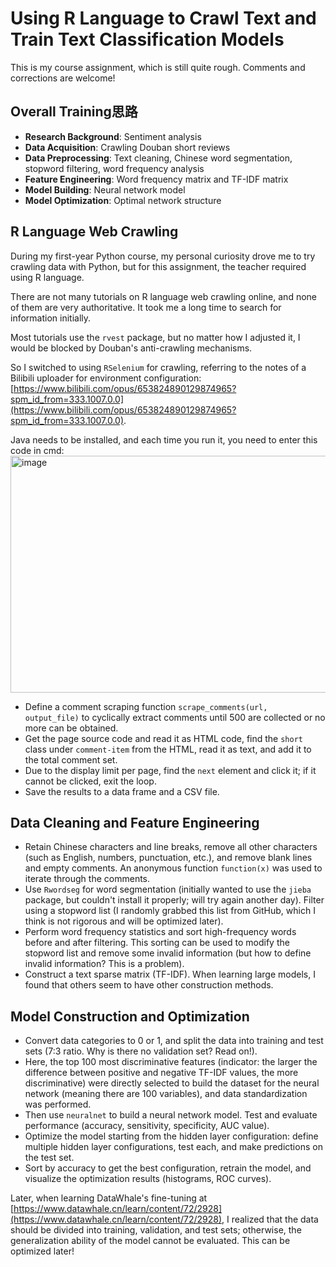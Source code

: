 # Using R Language to Crawl Text and Train Text Classification Models

This is my course assignment, which is still quite rough. Comments and corrections are welcome!


## Overall Training思路

- **Research Background**: Sentiment analysis
- **Data Acquisition**: Crawling Douban short reviews
- **Data Preprocessing**: Text cleaning, Chinese word segmentation, stopword filtering, word frequency analysis
- **Feature Engineering**: Word frequency matrix and TF-IDF matrix
- **Model Building**: Neural network model
- **Model Optimization**: Optimal network structure


## R Language Web Crawling

During my first-year Python course, my personal curiosity drove me to try crawling data with Python, but for this assignment, the teacher required using R language.


There are not many tutorials on R language web crawling online, and none of them are very authoritative. It took me a long time to search for information initially.


Most tutorials use the `rvest` package, but no matter how I adjusted it, I would be blocked by Douban's anti-crawling mechanisms.


So I switched to using `RSelenium` for crawling, referring to the notes of a Bilibili uploader for environment configuration: [https://www.bilibili.com/opus/653824890129874965?spm_id_from=333.1007.0.0](https://www.bilibili.com/opus/653824890129874965?spm_id_from=333.1007.0.0).


Java needs to be installed, and each time you run it, you need to enter this code in cmd:
<img width="1475" height="379" alt="image" src="https://github.com/user-attachments/assets/ab4e32ba-f458-4ed8-bf51-060faa8410ff" />


- Define a comment scraping function `scrape_comments(url, output_file)` to cyclically extract comments until 500 are collected or no more can be obtained.
- Get the page source code and read it as HTML code, find the `short` class under `comment-item` from the HTML, read it as text, and add it to the total comment set.
- Due to the display limit per page, find the `next` element and click it; if it cannot be clicked, exit the loop.
- Save the results to a data frame and a CSV file.


## Data Cleaning and Feature Engineering

- Retain Chinese characters and line breaks, remove all other characters (such as English, numbers, punctuation, etc.), and remove blank lines and empty comments. An anonymous function `function(x)` was used to iterate through the comments.
- Use `Rwordseg` for word segmentation (initially wanted to use the `jieba` package, but couldn't install it properly; will try again another day). Filter using a stopword list (I randomly grabbed this list from GitHub, which I think is not rigorous and will be optimized later).
- Perform word frequency statistics and sort high-frequency words before and after filtering. This sorting can be used to modify the stopword list and remove some invalid information (but how to define invalid information? This is a problem).
- Construct a text sparse matrix (TF-IDF). When learning large models, I found that others seem to have other construction methods.


## Model Construction and Optimization

- Convert data categories to 0 or 1, and split the data into training and test sets (7:3 ratio. Why is there no validation set? Read on!).
- Here, the top 100 most discriminative features (indicator: the larger the difference between positive and negative TF-IDF values, the more discriminative) were directly selected to build the dataset for the neural network (meaning there are 100 variables), and data standardization was performed.
- Then use `neuralnet` to build a neural network model. Test and evaluate performance (accuracy, sensitivity, specificity, AUC value).
- Optimize the model starting from the hidden layer configuration: define multiple hidden layer configurations, test each, and make predictions on the test set.
- Sort by accuracy to get the best configuration, retrain the model, and visualize the optimization results (histograms, ROC curves).


Later, when learning DataWhale's fine-tuning at [https://www.datawhale.cn/learn/content/72/2928](https://www.datawhale.cn/learn/content/72/2928), I realized that the data should be divided into training, validation, and test sets; otherwise, the generalization ability of the model cannot be evaluated. This can be optimized later!